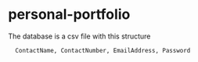 # personal-portfolio

The database is a csv file with this structure

```
  ContactName, ContactNumber, EmailAddress, Password
```